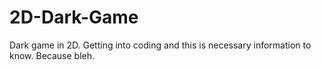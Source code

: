 # 2D-Dark-Game
Dark game in 2D.
Getting into coding and this is necessary information to know.
Because bleh.
